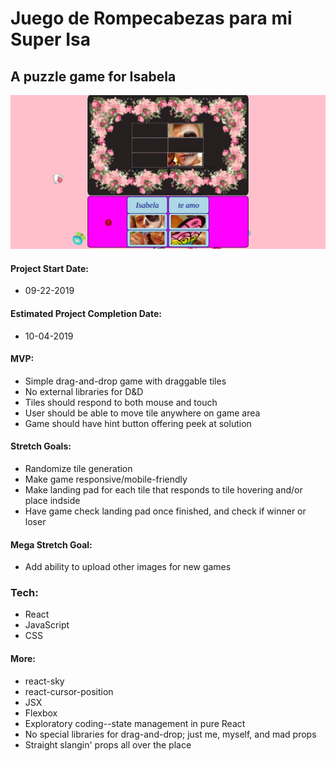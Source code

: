# Juego de Rompecabezas para mi Super Isa

## A puzzle game for Isabela

![image](./src/images/appDeIsabela.png)

#### Project Start Date:
- 09-22-2019

#### Estimated Project Completion Date:
- 10-04-2019

#### MVP:
- Simple drag-and-drop game with draggable tiles
- No external libraries for D&D
- Tiles should respond to both mouse and touch
- User should be able to move tile anywhere on game area
- Game should have hint button offering peek at solution

#### Stretch Goals:
- Randomize tile generation 
- Make game responsive/mobile-friendly
- Make landing pad for each tile that responds to tile hovering and/or place indside
- Have game check landing pad once finished, and check if winner or loser

#### Mega Stretch Goal:
- Add ability to upload other images for new games

### Tech:
- React
- JavaScript
- CSS

#### More:
- react-sky
- react-cursor-position
- JSX
- Flexbox
- Exploratory coding--state management in pure React
- No special libraries for drag-and-drop; just me, myself, and mad props
- Straight slangin' props all over the place